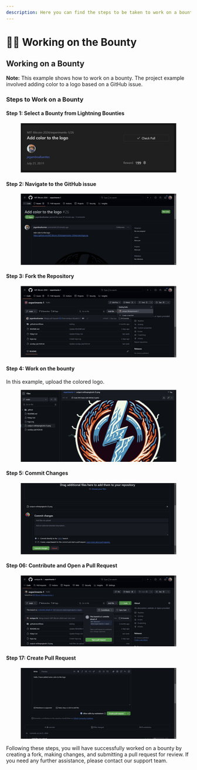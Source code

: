 ```yaml
---
description: Here you can find the steps to be taken to work on a bounty to get rewarded.
---
```


# 👩‍🏭 Working on the Bounty

## Working on a Bounty

**Note:** This example shows how to work on a bounty. The project example involved adding color to a logo based on a GitHub issue.

### Steps to Work on a Bounty

#### Step 1: Select a Bounty from Lightning Bounties

<figure><img src="../.gitbook/assets/image (9).png" alt=""><figcaption></figcaption></figure>

#### Step 2: Navigate to the GitHub issue

<figure><img src="../.gitbook/assets/image (10).png" alt=""><figcaption></figcaption></figure>

#### Step 3: Fork the Repository

<figure><img src="../.gitbook/assets/image (11).png" alt=""><figcaption></figcaption></figure>

#### Step 4: Work on the bounty

In this example, upload the colored logo.&#x20;

<figure><img src="../.gitbook/assets/image (12).png" alt=""><figcaption></figcaption></figure>

#### Step 5: Commit Changes

<figure><img src="../.gitbook/assets/image (13).png" alt=""><figcaption></figcaption></figure>

#### Step 06: Contribute and Open a Pull Request

<figure><img src="../.gitbook/assets/image (2).png" alt=""><figcaption></figcaption></figure>

#### Step 17: Create Pull Request

<figure><img src="../.gitbook/assets/image (1).png" alt=""><figcaption></figcaption></figure>

Following these steps, you will have successfully worked on a bounty by creating a fork, making changes, and submitting a pull request for review. If you need any further assistance, please contact our support team.

